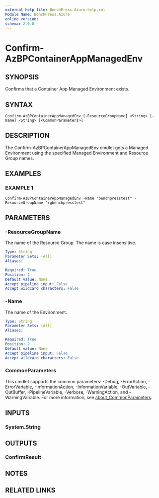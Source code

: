 ```yaml
---
external help file: BenchPress.Azure-help.xml
Module Name: BenchPress.Azure
online version:
schema: 2.0.0
---
```


# Confirm-AzBPContainerAppManagedEnv

## SYNOPSIS
Confirms that a Container App Managed Environment exists.

## SYNTAX

```
Confirm-AzBPContainerAppManagedEnv [-ResourceGroupName] <String> [-Name] <String> [<CommonParameters>]
```

## DESCRIPTION
The Confirm-AzBPContainerAppManagedEnv cmdlet gets a Managed Environment using the specified Managed Environment
and Resource Group names.

## EXAMPLES

### EXAMPLE 1
```
Confirm-AzBPContainerAppManagedEnv -Name "benchpresstest" -ResourceGroupName "rgbenchpresstest"
```

## PARAMETERS

### -ResourceGroupName
The name of the Resource Group.
The name is case insensitive.

```yaml
Type: String
Parameter Sets: (All)
Aliases:

Required: True
Position: 1
Default value: None
Accept pipeline input: False
Accept wildcard characters: False
```

### -Name
The name of the Environment.

```yaml
Type: String
Parameter Sets: (All)
Aliases:

Required: True
Position: 2
Default value: None
Accept pipeline input: False
Accept wildcard characters: False
```

### CommonParameters
This cmdlet supports the common parameters: -Debug, -ErrorAction, -ErrorVariable, -InformationAction, -InformationVariable, -OutVariable, -OutBuffer, -PipelineVariable, -Verbose, -WarningAction, and -WarningVariable. For more information, see [about_CommonParameters](http://go.microsoft.com/fwlink/?LinkID=113216).

## INPUTS

### System.String
## OUTPUTS

### ConfirmResult
## NOTES

## RELATED LINKS
